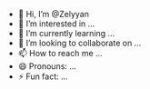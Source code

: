 - 👋 Hi, I’m @Zelyyan
- 👀 I’m interested in ...
- 🌱 I’m currently learning ...
- 💞️ I’m looking to collaborate on ...
- 📫 How to reach me ...
- 😄 Pronouns: ...
- ⚡ Fun fact: ...

<!---
Zelyyan/Zelyyan is a ✨ special ✨ repository because its `README.md` (this file) appears on your GitHub profile.
You can click the Preview link to take a look at your changes.
--->
